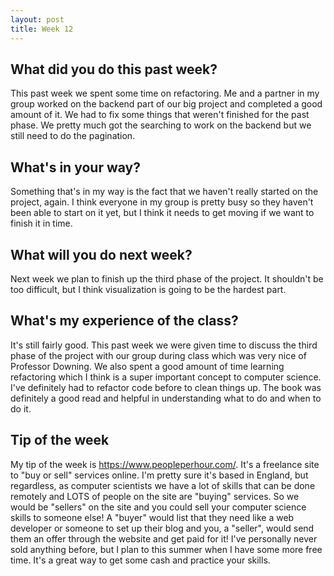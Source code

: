 ```yaml
---
layout: post
title: Week 12
---
```


## What did you do this past week?

This past week we spent some time on refactoring. Me and a partner in my group worked on the backend part of our big project and completed a good amount of it. We had to fix some things that weren't finished for the past phase. We pretty much got the searching to work on the backend but we still need to do the pagination.

## What's in your way?

Something that's in my way is the fact that we haven't really started on the project, again. I think everyone in my group is pretty busy so they haven't been able to start on it yet, but I think it needs to get moving if we want to finish it in time.

## What will you do next week?

Next week we plan to finish up the third phase of the project. It shouldn't be too difficult, but I think visualization is going to be the hardest part. 

## What's my experience of the class?

It's still fairly good. This past week we were given time to discuss the third phase of the project with our group during class which was very nice of Professor Downing. We also spent a good amount of time learning refactoring which I think is a super important concept to computer science. I've definitely had to refactor code before to clean things up. The book was definitely a good read and helpful in understanding what to do and when to do it.

## Tip of the week

My tip of the week is <https://www.peopleperhour.com/>. It's a freelance site to "buy or sell" services online. I'm pretty sure it's based in England, but regardless, as computer scientists we have a lot of skills that can be done remotely and LOTS of people on the site are "buying" services. So we would be "sellers" on the site and you could sell your computer science skills to someone else! A "buyer" would list that they need like a web developer or someone to set up their blog and you, a "seller", would send them an offer through the website and get paid for it! I've personally never sold anything before, but I plan to this summer when I have some more free time. It's a great way to get some cash and practice your skills.